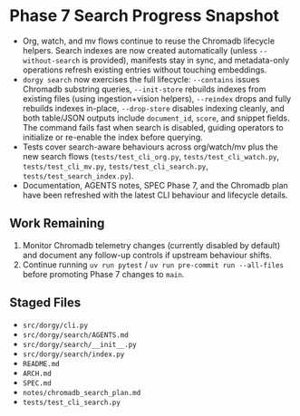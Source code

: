 # Phase 7 Search Progress Snapshot

- Org, watch, and mv flows continue to reuse the Chromadb lifecycle helpers. Search indexes are now created automatically (unless `--without-search` is provided), manifests stay in sync, and metadata-only operations refresh existing entries without touching embeddings.
- `dorgy search` now exercises the full lifecycle: `--contains` issues Chromadb substring queries, `--init-store` rebuilds indexes from existing files (using ingestion+vision helpers), `--reindex` drops and fully rebuilds indexes in-place, `--drop-store` disables indexing cleanly, and both table/JSON outputs include `document_id`, `score`, and snippet fields. The command fails fast when search is disabled, guiding operators to initialize or re-enable the index before querying.
- Tests cover search-aware behaviours across org/watch/mv plus the new search flows (`tests/test_cli_org.py`, `tests/test_cli_watch.py`, `tests/test_cli_mv.py`, `tests/test_cli_search.py`, `tests/test_search_index.py`).
- Documentation, AGENTS notes, SPEC Phase 7, and the Chromadb plan have been refreshed with the latest CLI behaviour and lifecycle details.

## Work Remaining

1. Monitor Chromadb telemetry changes (currently disabled by default) and document any follow-up controls if upstream behaviour shifts.
2. Continue running `uv run pytest` / `uv run pre-commit run --all-files` before promoting Phase 7 changes to `main`.

## Staged Files

- `src/dorgy/cli.py`
- `src/dorgy/search/AGENTS.md`
- `src/dorgy/search/__init__.py`
- `src/dorgy/search/index.py`
- `README.md`
- `ARCH.md`
- `SPEC.md`
- `notes/chromadb_search_plan.md`
- `tests/test_cli_search.py`
